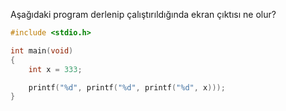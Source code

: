 Aşağıdaki program derlenip çalıştırıldığında ekran çıktısı ne olur?
  
```C
#include <stdio.h>

int main(void)
{
	int x = 333;

	printf("%d", printf("%d", printf("%d", x)));
}

```
